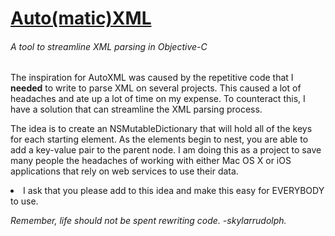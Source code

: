 <h1><u>Auto(matic)XML</u></h1>
<h6>A tool to streamline XML parsing in Objective-C</h6>

<p>The inspiration for AutoXML was caused by the repetitive code that I <b>needed</b> to write to parse XML on several projects. This caused a lot of headaches and ate up a lot of time on my expense. To counteract this, I have a solution that can streamline the XML parsing process.

The idea is to create an NSMutableDictionary that will hold all of the keys for each starting element. As the elements begin to nest, you are able to add a key-value pair to the parent node. I am doing this as a project to save many people the headaches of working with either Mac OS X or iOS applications that rely on web services to use their data. 

<li>I ask that you please add to this idea and make this easy for EVERYBODY to use. 

<i>Remember, life should not be spent rewriting code.
-skylarrudolph.